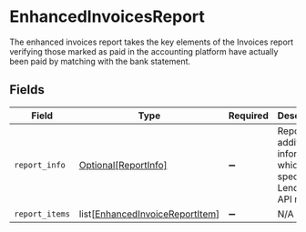 # EnhancedInvoicesReport

The enhanced invoices report takes the key elements of the Invoices report verifying those marked as paid in the accounting platform have actually been paid by matching with the bank statement.


## Fields

| Field                                                                               | Type                                                                                | Required                                                                            | Description                                                                         |
| ----------------------------------------------------------------------------------- | ----------------------------------------------------------------------------------- | ----------------------------------------------------------------------------------- | ----------------------------------------------------------------------------------- |
| `report_info`                                                                       | [Optional[ReportInfo]](../../models/shared/reportinfo.md)                           | :heavy_minus_sign:                                                                  | Report additional information, which is specific to Lending API reports.            |
| `report_items`                                                                      | list[[EnhancedInvoiceReportItem](../../models/shared/enhancedinvoicereportitem.md)] | :heavy_minus_sign:                                                                  | N/A                                                                                 |